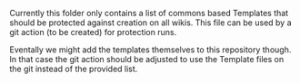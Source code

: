 Currently this folder only contains a list of commons based Templates that should be protected against creation on all wikis.
This file can be used by a git action (to be created) for protection runs.

Eventally we might add the templates themselves to this repository though.
In that case the git action should be adjusted to use the Template files on the git instead of the provided list.

